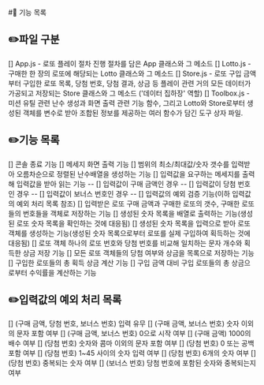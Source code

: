 #🚀 기능 목록

## ✏️파일 구분

[] App.js - 로또 플레이 절차 진행 절차를 담은 App 클래스와 그 메소드
[] Lotto.js - 구매한 한 장의 로또에 해당되는 Lotto 클래스와 그 메소드
[] Store.js - 로또 구입 금액부터 구입한 로또 목록, 당첨 번호, 당첨 결과, 상금 등 플레이 관련 거의 모든 데이터가 가공되고 저장되는 Store 클래스와 그 메소드 ('데이터 집하장' 역할)
[] Toolbox.js - 미션 유틸 관련 난수 생성과 화면 출력 관련 기능 함수, 그리고 Lotto와 Store로부터 생성된 객체를 변수로 받아 조합된 정보를 제공하는 여러 함수가 담긴 도구 상자 파일.

## ✏️기능 목록

[] 콘솔 종료 기능
[] 메세지 화면 출력 기능
[] 범위의 최소/최대값/숫자 갯수를 입력받아 오름차순으로 정렬된 난수배열을 생성하는 기능
[] 입력값을 요구하는 메세지를 출력해 입력값을 받아 읽는 기능
-- [] 입력값이 구매 금액인 경우
-- [] 입력값이 당첨 번호인 경우
-- [] 입력값이 보너스 번호인 경우
-- [] 입력값의 예외 검증 기능(이하 입력값의 예외 처리 목록 참조)
[] 입력받은 로또 구매 금액과 구매한 로또의 갯수, 구매한 로또들의 번호들을 객체로 저장하는 기능
[] 생성된 숫자 목록을 배열로 출력하는 기능(생성된 로또 숫자 목록을 확인하는 것에 대응됨)
[] 생성된 숫자 목록을 입력으로 받아 로또 객체를 생성하는 기능(생성된 숫자 목록으로부터 로또를 실제 구입하여 획득하는 것에 대응됨)
[] 로또 객체 하나의 로또 번호와 당첨 번호를 비교해 일치하는 문자 개수와 획득한 상금 저장 기능
[] 모든 로또 객체들의 당첨 여부와 상금을 목록으로 저장하는 기능
[] 구입한 로또들의 총 획득 상금 계산 기능
[] 구입 금액 대비 구입 로또들의 총 상금으로부터 수익률을 계산하는 기능

## ✏️입력값의 예외 처리 목록

[] (구매 금액, 당첨 번호, 보너스 번호) 입력 유무
[] (구매 금액, 보너스 번호) 숫자 이외의 문자 포함 여부
[] (구매 금액, 보너스 번호) 0으로 시작 여부
[] (구매 금액) 1000의 배수 여부
[] (당첨 번호) 숫자와 콤마 이외의 문자 포함 여부
[] (당첨 번호) 0 또는 공백 포함 여부
[] (당첨 번호) 1~45 사이의 숫자 입력 여부
[] (당첨 번호) 6개의 숫자 여부
[] (당첨 번호) 중복되는 숫자 여부
[] (보너스 번호) 당첨 번호에 포함된 숫자와 중복되는지 여부
